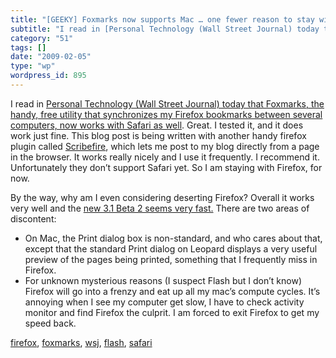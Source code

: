 ```yaml
---
title: "[GEEKY] Foxmarks now supports Mac … one fewer reason to stay with Firefox"
subtitle: "I read in [Personal Technology (Wall Street Journal) today that Foxmarks, the handy, free utility th..."
category: "51"
tags: []
date: "2009-02-05"
type: "wp"
wordpress_id: 895
---
```

I read in [Personal Technology (Wall Street Journal) today that Foxmarks, the handy, free utility that synchronizes my Firefox bookmarks between several computers, now works with Safari as well](http://online.wsj.com/article/SB123379804164650385.html?mod=hps_us_my_columnists). Great. I tested it, and it does work just fine. 
This blog post is being written with another handy firefox plugin called [Scribefire](http://www.scribefire.com/), which lets me post to my blog directly from a page in the browser. It works really nicely and I use it frequently. I recommend it. Unfortunately they don’t support Safari yet. So I am staying with Firefox, for now.

By the way, why am I even considering deserting Firefox? Overall it works very well and the [new 3.1 Beta 2 seems very fast.](http://www.mozilla.com/en-US/firefox/all-beta.html) There are two areas of discontent:

- On Mac, the Print dialog box is non-standard, and who cares about that, except that the standard Print dialog on Leopard displays a very useful preview of the pages being printed, something that I frequently miss in Firefox.
- For unknown mysterious reasons (I suspect Flash but I don’t know) Firefox will go into a frenzy and eat up all my mac’s compute cycles. It’s annoying when I see my computer get slow, I have to check activity monitor and find Firefox the culprit. I am forced to exit Firefox to get my speed back.

[firefox](http://technorati.com/tag/firefox), [foxmarks](http://technorati.com/tag/foxmarks), [wsj](http://technorati.com/tag/wsj), [flash](http://technorati.com/tag/flash), [safari](http://technorati.com/tag/safari)